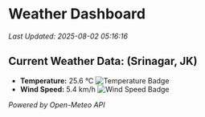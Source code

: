 
# Weather Dashboard

_Last Updated: 2025-08-02 05:16:16_

## Current Weather Data: (Srinagar, JK)
- **Temperature:** 25.6 °C ![Temperature Badge](https://img.shields.io/badge/Temperature-Medium%20Temp-green)
- **Wind Speed:** 5.4 km/h ![Wind Speed Badge](https://img.shields.io/badge/Wind%20Speed-Light%20Wind-blue)

*Powered by Open-Meteo API*
